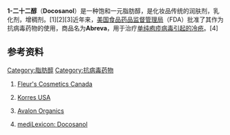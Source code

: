 **1-二十二醇**（**Docosanol**）是一种饱和一元脂肪醇，是化妆品传统的润肤剂，乳化剂，增稠剂。\[1\]\[2\]\[3\]近年来，[美国食品药品监督管理局](../Page/美国食品药品监督管理局.md "wikilink")（FDA）批准了其作为抗病毒药物的使用，商品名为**Abreva**，用于治疗[单纯疱疹病毒引起的冷疮](https://zh.wikipedia.org/wiki/单纯疱疹病毒 "wikilink")。\[4\]

## 参考资料

[Category:脂肪醇](https://zh.wikipedia.org/wiki/Category:脂肪醇 "wikilink")
[Category:抗病毒药物](https://zh.wikipedia.org/wiki/Category:抗病毒药物 "wikilink")

1.  [Fleur's Cosmetics Canada](http://fleur-s-cosmetics.stalgroup.com/)
2.  [Korres
    USA](http://www.korresusa.com/product/4820/eye-cream/skincare/category/anti-aging-)

3.  [Avalon Organics](http://www.avalonorganics.com/?id=124&show=B)
4.  [mediLexicon:
    Docosanol](http://www.medilexicon.com/drugs/abreva.php)